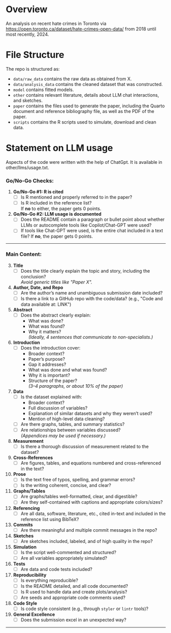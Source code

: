 # Overview
An analysis on recent hate crimes in Toronto via https://open.toronto.ca/dataset/hate-crimes-open-data/ from 2018 until most recently, 2024. 

# File Structure

The repo is structured as:

-   `data/raw_data` contains the raw data as obtained from X.
-   `data/analysis_data` contains the cleaned dataset that was constructed.
-   `model` contains fitted models. 
-   `other` contains relevant literature, details about LLM chat interactions, and sketches.
-   `paper` contains the files used to generate the paper, including the Quarto document and reference bibliography file, as well as the PDF of the paper. 
-   `scripts` contains the R scripts used to simulate, download and clean data.

# Statement on LLM usage
Aspects of the code were written with the help of ChatGpt. It is available in other/llms/usage.txt.


### Go/No-Go Checks:
1. **Go/No-Go #1: R is cited**
   - [ ] Is R mentioned and properly referred to in the paper?
   - [ ] Is R included in the reference list?  
   If **no** to either, the paper gets 0 points.
   
2. **Go/No-Go #2: LLM usage is documented**
   - [ ] Does the README contain a paragraph or bullet point about whether LLMs or autocomplete tools like Copilot/Chat-GPT were used?
   - [ ] If tools like Chat-GPT were used, is the entire chat included in a text file?
   If **no**, the paper gets 0 points.

---

### Main Content:

3. **Title**
   - [ ] Does the title clearly explain the topic and story, including the conclusion?  
     *Avoid generic titles like "Paper X".*

4. **Author, Date, and Repo**
   - [ ] Are the author’s name and unambiguous submission date included?
   - [ ] Is there a link to a GitHub repo with the code/data? (e.g., "Code and data available at: LINK")

5. **Abstract**
   - [ ] Does the abstract clearly explain:
     - What was done?
     - What was found?
     - Why it matters?  
     *(Ideally, 4 sentences that communicate to non-specialists.)*

6. **Introduction**
   - [ ] Does the introduction cover:
     - Broader context?
     - Paper’s purpose?
     - Gap it addresses?
     - What was done and what was found?
     - Why it is important?
     - Structure of the paper?  
     *(3–4 paragraphs, or about 10% of the paper)*

7. **Data**
   - [ ] Is the dataset explained with:
     - Broader context?
     - Full discussion of variables?
     - Explanation of similar datasets and why they weren’t used?
     - Mention of high-level data cleaning?
   - [ ] Are there graphs, tables, and summary statistics?
   - [ ] Are relationships between variables discussed?  
     *(Appendices may be used if necessary.)*

8. **Measurement**
   - [ ] Is there a thorough discussion of measurement related to the dataset?

9. **Cross-References**
   - [ ] Are figures, tables, and equations numbered and cross-referenced in the text?

10. **Prose**
    - [ ] Is the text free of typos, spelling, and grammar errors?
    - [ ] Is the writing coherent, concise, and clear?

11. **Graphs/Tables**
    - [ ] Are graphs/tables well-formatted, clear, and digestible?
    - [ ] Are they self-contained with captions and appropriate colors/sizes?

12. **Referencing**
    - [ ] Are all data, software, literature, etc., cited in-text and included in the reference list using BibTeX?

13. **Commits**
    - [ ] Are there meaningful and multiple commit messages in the repo?

14. **Sketches**
    - [ ] Are sketches included, labeled, and of high quality in the repo?

15. **Simulation**
    - [ ] Is the script well-commented and structured?
    - [ ] Are all variables appropriately simulated?

16. **Tests**
    - [ ] Are data and code tests included?

17. **Reproducibility**
    - [ ] Is everything reproducible?
    - [ ] Is the README detailed, and all code documented?
    - [ ] Is R used to handle data and create plots/analysis?
    - [ ] Are seeds and appropriate code comments used?

18. **Code Style**
    - [ ] Is code style consistent (e.g., through `styler` or `lintr` tools)?

19. **General Excellence**
    - [ ] Does the submission excel in an unexpected way?

---
